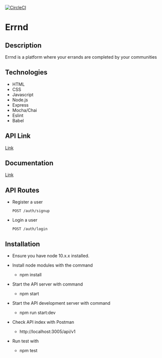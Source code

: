 [![CircleCI](https://circleci.com/gh/net-square-designs/Errnd/tree/develop.svg?style=svg)](https://circleci.com/gh/net-square-designs/Errnd/tree/develop)

# Errnd
## Description
Errnd is a platform where your errands are completed by your communities

## Technologies
  * HTML
  * CSS
  * Javascript
  * Node.js
  * Express
  * Mocha/Chai
  * Eslint
  * Babel

## API Link
[Link](https://errnd.herokuapp.com/api/v1)

## Documentation
[Link](https://errnd.docs.apiary.io/#)

## API Routes
* Register a user

    ``` 
    POST /auth/signup
    ```
* Login a user

    ``` 
    POST /auth/login 
    ```
## Installation
 * Ensure you have node 10.x.x installed.
 
 * Install node modules with the command
 
   * npm install
   
 * Start the API server with command
 
   * npm start

* Start the API development server with command
 
   * npm run start:dev
   
 * Check API index with Postman
 
   * http://localhost:3005/api/v1
   
 * Run test with
 
   * npm test

